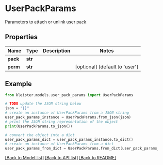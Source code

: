# UserPackParams

Parameters to attach or unlink user pack

## Properties

Name | Type | Description | Notes
------------ | ------------- | ------------- | -------------
**pack** | **str** |  | 
**perm** | **str** |  | [optional] [default to 'user']

## Example

```python
from kleister.models.user_pack_params import UserPackParams

# TODO update the JSON string below
json = "{}"
# create an instance of UserPackParams from a JSON string
user_pack_params_instance = UserPackParams.from_json(json)
# print the JSON string representation of the object
print(UserPackParams.to_json())

# convert the object into a dict
user_pack_params_dict = user_pack_params_instance.to_dict()
# create an instance of UserPackParams from a dict
user_pack_params_from_dict = UserPackParams.from_dict(user_pack_params_dict)
```
[[Back to Model list]](../README.md#documentation-for-models) [[Back to API list]](../README.md#documentation-for-api-endpoints) [[Back to README]](../README.md)


